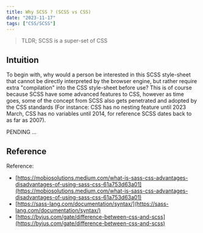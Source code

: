 ```yaml
---
title: Why SCSS ? (SCSS vs CSS)
date: "2023-11-17"
tags: ["CSS/SCSS"]
---
```


> TLDR;
> SCSS is a super-set of CSS


## Intuition

To begin with, why would a person be interested in this SCSS style-sheet that cannot be directly interpreted by the browser engine, but rather require extra "compilation" into the CSS style-sheet before use? This is of course because SCSS have some advanced features to CSS, however as time goes, some of the concept from SCSS also gets penetrated and adopted by the CSS standards (For instance: CSS has no nesting feature until 2023 March, CSS has no variables until 2014, for reference SCSS dates back to as far as 2007).

PENDING ...

## Reference

Reference:
- [https://mobiosolutions.medium.com/what-is-sass-css-advantages-disadvantages-of-using-sass-css-61a753d63a01](https://mobiosolutions.medium.com/what-is-sass-css-advantages-disadvantages-of-using-sass-css-61a753d63a01)
- [https://sass-lang.com/documentation/syntax/](https://sass-lang.com/documentation/syntax/)
- [https://byjus.com/gate/difference-between-css-and-scss](https://byjus.com/gate/difference-between-css-and-scss)

